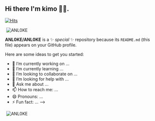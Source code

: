 ## Hi there I'm kimo 🖤❕.


[![Hits](https://hits.seeyoufarm.com/api/count/incr/badge.svg?url=https%3A%2F%2Fgithub.com%2FANL0KE&count_bg=%231EE510&title_bg=%23555555&icon=&icon_color=%23931414&title=account+views&edge_flat=false)](https://hits.seeyoufarm.com)


<p>&nbsp;<img align="center" src="https://github-readme-stats.vercel.app/api?username=ANL0KE&show_icons=true&theme=tokyonight&locale=en" alt="ANL0KE" /></p>

**ANL0KE/ANL0KE** is a ✨ _special_ ✨ repository because its `README.md` (this file) appears on your GitHub profile.

Here are some ideas to get you started:

- 🔭 I’m currently working on ...
- 🌱 I’m currently learning ...
- 👯 I’m looking to collaborate on ...
- 🤔 I’m looking for help with ...
- 💬 Ask me about ...
- 📫 How to reach me: ...
- 😄 Pronouns: ...
- ⚡ Fun fact: ...
-->
<p>&nbsp;<img align="center" src="https://github-readme-stats.vercel.app/api?username=ANL0KE&show_icons=true&theme=tokyonight&locale=en" alt="ANL0KE" /></p>
